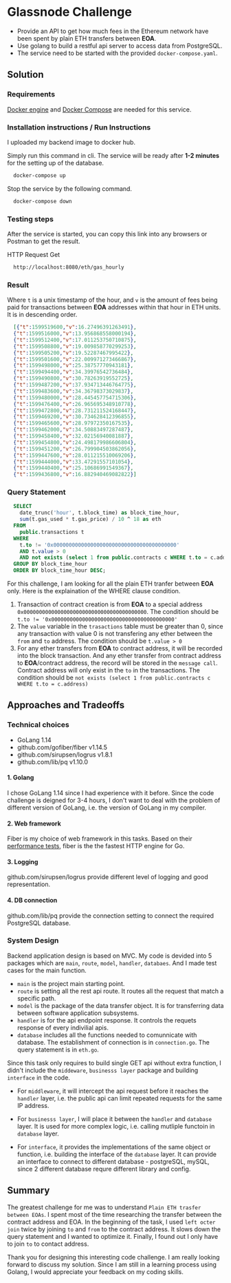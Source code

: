 # Glassnode Challenge
* Provide an API to get how much fees in the Ethereum network have been spent by plain ETH transfers between **EOA**.
* Use golang to build a restful api server to access data from PostgreSQL. 
* The service need to be started with the provided `docker-compose.yaml`.


## Solution
### Requirements
[Docker engine](https://docs.docker.com/engine/install/) and [Docker Compose](https://docs.docker.com/compose/install/) are needed for this service.

### Installation instructions / Run Instructions

I uploaded my backend image to docker hub.

Simply run this command in cli. The service will be ready after **1-2 minutes** for the setting up of the database.  
```bash
  docker-compose up
```
Stop the service by the following command.
```bash
  docker-compose down
```


### Testing steps
After the service is started, you can copy this link into any browsers or Postman to get the result.

HTTP Request Get
```html
  http://localhost:8080/eth/gas_hourly
```

### Result 
Where `t` is a unix timestamp of the hour, and `v` is the amount of fees being paid for transactions between **EOA** addresses within that hour in ETH units. It is in descending order.
```Json
  [{"t":1599519600,"v":16.27496391263491},
  {"t":1599516000,"v":13.956868558000194},
  {"t":1599512400,"v":17.011253750710875},
  {"t":1599508800,"v":19.009858770299253},
  {"t":1599505200,"v":19.52287467995422},
  {"t":1599501600,"v":22.009971273466867},
  {"t":1599498000,"v":25.38757770943181},
  {"t":1599494400,"v":34.39976542736484},
  {"t":1599490800,"v":30.78263919552725},
  {"t":1599487200,"v":37.934713446764775},
  {"t":1599483600,"v":34.36798373029837},
  {"t":1599480000,"v":28.445457754715306},
  {"t":1599476400,"v":26.965695348910778},
  {"t":1599472800,"v":28.731211524168447},
  {"t":1599469200,"v":30.734628412396855},
  {"t":1599465600,"v":28.97972350167535},
  {"t":1599462000,"v":34.50883497287487},
  {"t":1599458400,"v":32.02156940081887},
  {"t":1599454800,"v":24.498179986606804},
  {"t":1599451200,"v":26.799904503862056},
  {"t":1599447600,"v":28.011215510069206},
  {"t":1599444000,"v":33.47291557101054},
  {"t":1599440400,"v":25.10686991549367},
  {"t":1599436800,"v":16.882940469082822}]
```

### Query Statement
```sql
  SELECT 
    date_trunc('hour', t.block_time) as block_time_hour, 
    sum(t.gas_used * t.gas_price) / 10 ^ 18 as eth
  FROM 
    public.transactions t
  WHERE 
    t.to != '0x0000000000000000000000000000000000000000'
    AND t.value > 0
    AND not exists (select 1 from public.contracts c WHERE t.to = c.address)
  GROUP BY block_time_hour
  ORDER BY block_time_hour DESC;
```

For this challenge, I am looking for all the plain ETH tranfer between **EOA** only. Here is the explaination of the WHERE clause condition.

1. Transaction of contract creation is from **EOA** to a special address `0x0000000000000000000000000000000000000000`. The condition should be `t.to != '0x0000000000000000000000000000000000000000'`
2. The `value` variable in the `trasactions` table must be greater than 0, since any transaction with value 0 is not transfering any ether between the `from` and `to` address. The condition should be `t.value > 0`
3. For any ether transfers from **EOA** to contract address, it will be recorded into the block transaction. And any ether transfer from contract address to **EOA**/contract address, the record will be stored in the `message call`. Contract address will only exist in the `to` in the transactions. The condition should be `not exists (select 1 from public.contracts c WHERE t.to = c.address)`

## Approaches and Tradeoffs

### Technical choices
* GoLang 1.14
* github.com/gofiber/fiber v1.14.5
* github.com/sirupsen/logrus v1.8.1
* github.com/lib/pq v1.10.0

#### 1. Golang
I chose GoLang 1.14 since I had experience with it before. Since the code challenge is deigned for 3-4 hours, I don't want to deal with the problem of different version of GoLang, i.e. the version of GoLang in my compiler.

#### 2. Web framework
Fiber is my choice of web framework in this tasks. Based on their [performance tests](https://docs.gofiber.io/extra/benchmarks), fiber is the the fastest HTTP engine for Go.

#### 3. Logging
github.com/sirupsen/logrus provide different level of logging and good representation.

#### 4. DB connection
github.com/lib/pq provide the connection setting to connect the required PostgreSQL database.

### System Design
Backend application design is based on MVC. My code is devided into 5 packages which are `main`, `route`, `model`, `handler`, `databaes`. And I made test cases for the main function.

* `main` is the project main starting point. 
* `route` is setting all the rest api route. It routes all the request that match a specific path.
* `model` is the package of the data transfer object. It is for transferring data between software application subsystems. 
* `handler` is for the api endpoint response. It controls the requets response of every indivilial apis.
* `database` includes all the functions needed to comunnicate with database. The establishment of connection is in `connection.go`.  The query statement is in `eth.go`. 

Since this task only requires to build single GET api without extra function, I didn't include the `middeware`, `businesss layer` package  and building `interface` in the code. 

* For `middleware`, it will intercept the api request before it reaches the `handler` layer, i.e. the public api can limit repeated requests for the same IP address. 

* For `businesss layer`, I will place it between the `handler` and `database` layer. It is used for more complex logic, i.e. calling mutliple functoin in `database` layer. 

* For `interface`, it provides the implementations of the same object or function, i.e. building the interface of the `database` layer. It can provide an interface to connect to different database - postgreSQL, mySQL, since 2 different database requre different library and config.

## Summary
The greatest challenge for me was to understand `Plain ETH trasfer between EOAs`. I spent most of the time researching the transfer between the contract address and EOA. In the beginning of the task, I used `left octer join` twice by joining `to` and `from` to the contract address. It slows down the query statement and I wanted to optimize it. Finally, I found out I only have to join `to` to contact address. 

Thank you for designing this interesting code challenge. I am really looking forward to discuss my solution. Since I am still in a learning process using Golang, I would appreciate your feedback on my coding skills.
